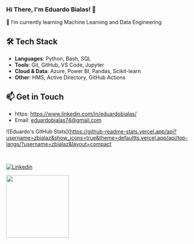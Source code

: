 ### Hi There, I'm Eduardo Bialas! 👋
🌱 I’m currently learning Machine Learning and Data Engineering


## 🛠️ Tech Stack

- **Languages**: Python, Bash, SQL  
- **Tools**: Git, GitHub, VS Code, Jupyter  
- **Cloud & Data**: Azure, Power BI, Pandas, Scikit-learn  
- **Other**: HMS, Active Directory, GitHub Actions


## 📫 Get in Touch

- https: https://www.linkedin.com/in/eduardobialas/
- Email: eduardobialas74@gmail.com

  
![Eduardo's GitHub Stats](https://github-readme-stats.vercel.app/api?username=zbialaz&show_icons=true&theme=defaultts.vercel.app/api/top-langs/?username=zbialaz&layout=compact


<br>

[![Linkedin](https://img.shields.io/badge/LinkedIn-0077B5?style=for-the-badge&logo=linkedin&logoColor=white)](https://www.linkedin.com/in/eduardo-bialas-610730235/)

<div>

<img height="170em" src="https://github-readme-stats.vercel.app/api/top-langs/?username=zbialaz&layout=compact&langs_count=16&theme=react&hide_border=true">

</div>
